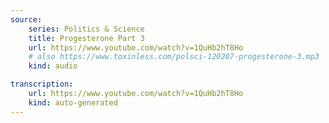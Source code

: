 ```yaml
---
source:
    series: Politics & Science
    title: Progesterone Part 3
    url: https://www.youtube.com/watch?v=1QuHb2hT8Ho
    # also https://www.toxinless.com/polsci-120207-progesterone-3.mp3
    kind: audio

transcription:
    url: https://www.youtube.com/watch?v=1QuHb2hT8Ho
    kind: auto-generated
---
```

